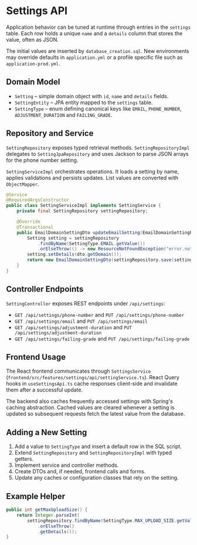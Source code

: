 # Settings API

Application behavior can be tuned at runtime through entries in the `settings` table. Each row holds a unique `name` and a `details` column that stores the value, often as JSON.

The initial values are inserted by `database_creation.sql`. New environments may override defaults in `application.yml` or a profile specific file such as `application-prod.yml`.

## Domain Model
- `Setting` – simple domain object with `id`, `name` and `details` fields.
- `SettingEntity` – JPA entity mapped to the `settings` table.
- `SettingType` – enum defining canonical keys like `EMAIL`, `PHONE_NUMBER`, `ADJUSTMENT_DURATION` and `FAILING_GRADE`.

## Repository and Service
`SettingRepository` exposes typed retrieval methods. `SettingRepositoryImpl` delegates to `SettingJpaRepository` and uses Jackson to parse JSON arrays for the phone number setting.

`SettingServiceImpl` orchestrates operations. It loads a setting by name, applies validations and persists updates. List values are converted with `ObjectMapper`.

```java
@Service
@RequiredArgsConstructor
public class SettingServiceImpl implements SettingService {
    private final SettingRepository settingRepository;

    @Override
    @Transactional
    public EmailDomainSettingDto updateEmailSetting(EmailDomainSettingRequestDto dto) {
        Setting setting = settingRepository
            .findByName(SettingType.EMAIL.getValue())
            .orElseThrow(() -> new ResourceNotFoundException("error.not_found.name"));
        setting.setDetails(dto.getDomain());
        return new EmailDomainSettingDto(settingRepository.save(setting).getDetails());
    }
}
```

## Controller Endpoints
`SettingController` exposes REST endpoints under `/api/settings`:

- `GET /api/settings/phone-number` and `PUT /api/settings/phone-number`
- `GET /api/settings/email` and `PUT /api/settings/email`
- `GET /api/settings/adjustment-duration` and `PUT /api/settings/adjustment-duration`
- `GET /api/settings/failing-grade` and `PUT /api/settings/failing-grade`

## Frontend Usage
The React frontend communicates through `SettingsService` (`frontend/src/features/settings/api/settingService.ts`). React Query hooks in `useSettingsApi.ts` cache responses client-side and invalidate them after a successful update.

The backend also caches frequently accessed settings with Spring's caching abstraction. Cached values are cleared whenever a setting is updated so subsequent requests fetch the latest value from the database.

## Adding a New Setting
1. Add a value to `SettingType` and insert a default row in the SQL script.
2. Extend `SettingRepository` and `SettingRepositoryImpl` with typed getters.
3. Implement service and controller methods.
4. Create DTOs and, if needed, frontend calls and forms.
5. Update any caches or configuration classes that rely on the setting.

## Example Helper
```java
public int getMaxUploadSize() {
    return Integer.parseInt(
        settingRepository.findByName(SettingType.MAX_UPLOAD_SIZE.getValue())
            .orElseThrow()
            .getDetails());
}
```

